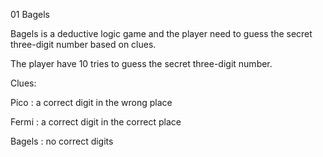 01 Bagels

Bagels is a deductive logic game and the player need to guess the secret three-digit number based on clues. 

The player have 10 tries to guess the secret three-digit number.

Clues:	

Pico : a correct digit in the wrong place

Fermi : a correct digit in the correct place

Bagels : no correct digits
